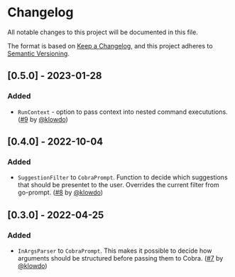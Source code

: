 # Changelog

All notable changes to this project will be documented in this file.

The format is based on [Keep a Changelog](https://keepachangelog.com/en/1.0.0/),
and this project adheres to [Semantic Versioning](https://semver.org/spec/v2.0.0.html).

## [0.5.0] - 2023-01-28

### Added

- `RunContext` - option to pass context into nested command execututions. ([#9](https://github.com/verkada/cobra-prompt/pull/9) by [@klowdo](https://github.com/klowdo))

## [0.4.0] - 2022-10-04

### Added

- `SuggestionFilter` to `CobraPrompt`. Function to decide which suggestions that should be presentet to the user. Overrides the current filter from go-prompt. ([#8](https://github.com/verkada/cobra-prompt/pull/8) by [@klowdo](https://github.com/klowdo))

## [0.3.0] - 2022-04-25

### Added

- `InArgsParser` to `CobraPrompt`. This makes it possible to decide how arguments should be structured before passing them to Cobra. ([#7](https://github.com/verkada/cobra-prompt/pull/7) by [@klowdo](https://github.com/klowdo))
